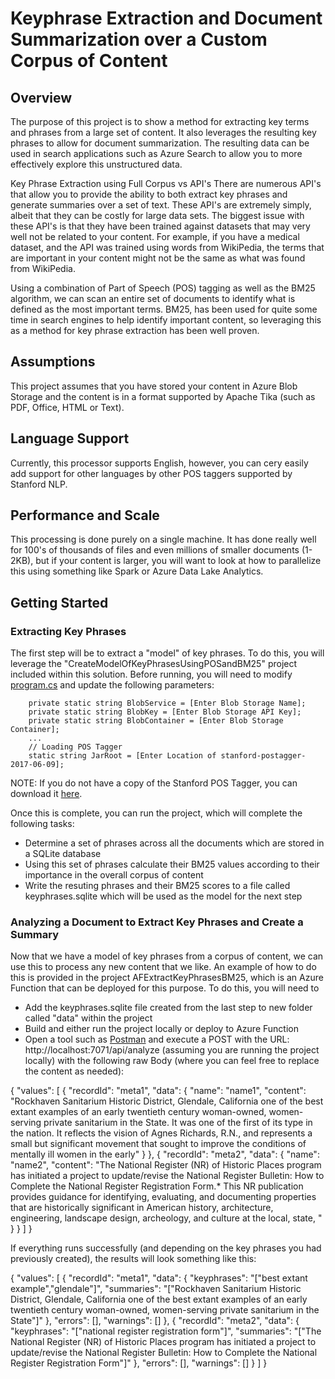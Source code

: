 # Keyphrase Extraction and Document Summarization over a Custom Corpus of Content

## Overview
The purpose of this project is to show a method for extracting key terms and phrases from a large set of content.  It also leverages the resulting key phrases to allow for document summarization.  The resulting data can be used in search applications such as Azure Search to allow you to more effectively explore this unstructured data.

Key Phrase Extraction using Full Corpus vs API's
There are numerous API's that allow you to provide the ability to both extract key phrases and generate summaries over a set of text. These API's are extremely simply, albeit that they can be costly for large data sets. The biggest issue with these API's is that they have been trained against datasets that may very well not be related to your content. For example, if you have a medical dataset, and the API was trained using words from WikiPedia, the terms that are important in your content might not be the same as what was found from WikiPedia.

Using a combination of Part of Speech (POS) tagging as well as the BM25 algorithm, we can scan an entire set of documents to identify what is defined as the most important terms. BM25, has been used for quite some time in search engines to help identify important content, so leveraging this as a method for key phrase extraction has been well proven.

## Assumptions
This project assumes that you have stored your content in Azure Blob Storage and the content is in a format supported by Apache Tika (such as PDF, Office, HTML or Text). 

## Language Support
Currently, this processor supports English, however, you can cery easily add support for other languages by other POS taggers supported by Stanford NLP.

## Performance and Scale
This processing is done purely on a single machine. It has done really well for 100's of thousands of files and even millions of smaller documents (1-2KB), but if your content is larger, you will want to look at how to parallelize this using something like Spark or Azure Data Lake Analytics.

## Getting Started
### Extracting Key Phrases

The first step will be to extract a "model" of key phrases.  To do this, you will leverage the "CreateModelOfKeyPhrasesUsingPOSandBM25" project included within this solution.  Before running, you will need to modify [program.cs](https://github.com/liamca/keyphrase_extraction_and_summarization_over_custom_content/blob/master/CreateModelOfKeyPhrasesUsingPOSandBM25/Program.cs) and update the following parameters:

        private static string BlobService = [Enter Blob Storage Name];
        private static string BlobKey = [Enter Blob Storage API Key];
        private static string BlobContainer = [Enter Blob Storage Container];
        ...
        // Loading POS Tagger
        static string JarRoot = [Enter Location of stanford-postagger-2017-06-09];

NOTE: If you do not have a copy of the Stanford POS Tagger, you can download it [here](https://nlp.stanford.edu/software/tagger.shtml).

Once this is complete, you can run the project, which will complete the following tasks:

- Determine a set of phrases across all the documents which are stored in a SQLite database
- Using this set of phrases calculate their BM25 values according to their importance in the overall corpus of content
- Write the resuting phrases and their BM25 scores to a file called keyphrases.sqlite which will be used as the model for the next step

### Analyzing a Document to Extract Key Phrases and Create a Summary

Now that we have a model of key phrases from a corpus of content, we can use this to process any new content that we like.  An example of how to do this is provided in the project AFExtractKeyPhrasesBM25, which is an Azure Function that can be deployed for this purpose.  To do this, you will need to 

- Add the keyphrases.sqlite file created from the last step to new folder called "data" within the project
- Build and either run the project locally or deploy to Azure Function
- Open a tool such as [Postman](https://www.getpostman.com/) and execute a POST with the URL: http://localhost:7071/api/analyze (assuming you are running the project locally) with the following raw Body (where you can feel free to replace the content as needed):

{
    "values": [
        {
            "recordId": "meta1",
            "data": {
                "name": "name1",
                "content": "Rockhaven Sanitarium Historic District, Glendale, California one of the best extant examples of an early twentieth century woman-owned, women-serving private sanitarium in the State. It was one of the first of its type in the nation. It reflects the vision of Agnes Richards, R.N., and represents a small but significant movement that sought to improve the conditions of mentally ill women in the early"
            }
        },
        {
            "recordId": "meta2",
            "data": {
                "name": "name2",
                "content": "The National Register (NR) of Historic Places program has initiated a project to update/revise the National Register Bulletin: How to Complete the National Register Registration Form.* This NR publication provides guidance for identifying, evaluating, and documenting properties that are historically significant in American history, architecture, engineering, landscape design, archeology, and culture at the local, state, "
            }
        }
    ]
}

If everything runs successfully (and depending on the key phrases you had previously created), the results will look something like this:

{
    "values": [
        {
            "recordId": "meta1",
            "data": {
                "keyphrases": "[\"best extant example\",\"glendale\"]",
                "summaries": "[\"Rockhaven Sanitarium Historic District, Glendale, California one of the best extant examples of an early twentieth century woman-owned, women-serving private sanitarium in the State\"]"
            },
            "errors": [],
            "warnings": []
        },
        {
            "recordId": "meta2",
            "data": {
                "keyphrases": "[\"national register registration form\"]",
                "summaries": "[\"The National Register (NR) of Historic Places program has initiated a project to update/revise the National Register Bulletin: How to Complete the National Register Registration Form\"]"
            },
            "errors": [],
            "warnings": []
        }
    ]
}


